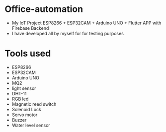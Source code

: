 # Office-automation
* My IoT Project ESP8266 + ESP32CAM + Arduino UNO + Flutter APP with Firebase Backend
* I have developed all by myself for for testing purposes

# Tools used  
* ESP8266
* ESP32CAM
* Arduino UNO
* MQ2
* light sensor 
* DHT-11
* RGB led
* Magnetic reed switch
* Solenoid Lock
* Servo motor 
* Buzzer
* Water level sensor
